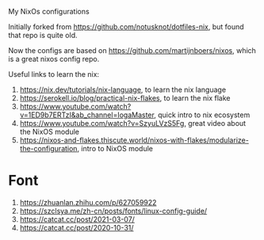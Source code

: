 My NixOs configurations

Initially forked from https://github.com/notusknot/dotfiles-nix, but found that repo is quite old.

Now the configs are based on https://github.com/martijnboers/nixos, which is a great nixos config repo.

Useful links to learn the nix:

1. https://nix.dev/tutorials/nix-language, to learn the nix language
2. https://serokell.io/blog/practical-nix-flakes, to learn the nix flake
3. https://www.youtube.com/watch?v=1ED9b7ERTzI&ab_channel=IogaMaster, quick intro to nix ecosystem
4. https://www.youtube.com/watch?v=SzyuLVzS5Fg, great video about the NixOS module
5. https://nixos-and-flakes.thiscute.world/nixos-with-flakes/modularize-the-configuration, intro to NixOS module

# Font

1. https://zhuanlan.zhihu.com/p/627059922
2. https://szclsya.me/zh-cn/posts/fonts/linux-config-guide/
3. https://catcat.cc/post/2021-03-07/
4. https://catcat.cc/post/2020-10-31/
